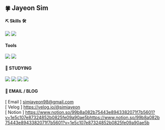 ## 🍀 Jayeon Sim

#### ⛏ Skills 🛠
<img src="https://img.shields.io/badge/Java-f3f6f4?style=flat-square&logo=Java&logoColor=E27D14"/></a>
<img src="https://img.shields.io/badge/Android Studio-3DDC84?style=flat-square&logo=Android&logoColor=white"/></a>

#### Tools
<img src="https://img.shields.io/badge/Firebase-0080ff?style=flat-square&logo=Firebase&logoColor=FFDE00"/></a>
<img src="https://img.shields.io/badge/Git-E27D14?style=flat-square&logo=Git&logoColor=white"/></a>

#### 📒 STUDYING   
<img src="https://img.shields.io/badge/Android Studio-3DDC84?style=flat-square&logo=Android&logoColor=white"/></a>
<img src="https://img.shields.io/badge/Spring -62C500?style=flat-square&logo=Spring&logoColor=white"/></a>
<img src="https://img.shields.io/badge/Swift -E27D14?style=flat-square&logo=Swift&logoColor=white"/></a>
<img src="https://img.shields.io/badge/MySQL -003366?style=flat-square&logo=MySQL&logoColor=white"/></a>
   
#### 📧 EMAIL / BLOG
[ Email ] simjayeon98@gmail.com   
[ Velog ] https://velog.io/@simjayeon   
[ Notion ] https://www.notion.so/99b8a082b75443e8943382071f7b5601?v=1e5c107e87324852b0825fe09a90ae5bhttps://www.notion.so/99b8a082b75443e8943382071f7b5601?v=1e5c107e87324852b0825fe09a90ae5b   

